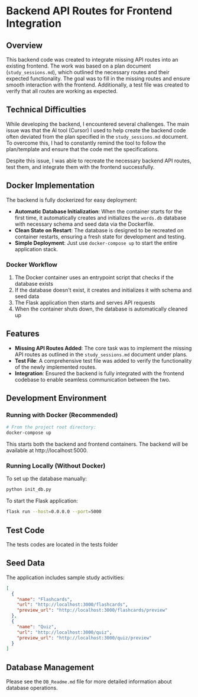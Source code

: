 # Backend API Routes for Frontend Integration

## Overview

This backend code was created to integrate missing API routes into an existing frontend. The work was based on a plan document (`study_sessions.md`), which outlined the necessary routes and their expected functionality. The goal was to fill in the missing routes and ensure smooth interaction with the frontend. Additionally, a test file was created to verify that all routes are working as expected.

## Technical Difficulties

While developing the backend, I encountered several challenges. The main issue was that the AI tool (Cursor) I used to help create the backend code often deviated from the plan specified in the `study_sessions.md` document. To overcome this, I had to constantly remind the tool to follow the plan/template and ensure that the code met the specifications.

Despite this issue, I was able to recreate the necessary backend API routes, test them, and integrate them with the frontend successfully.

## Docker Implementation

The backend is fully dockerized for easy deployment:

- **Automatic Database Initialization**: When the container starts for the first time, it automatically creates and initializes the `words.db` database with necessary schema and seed data via the Dockerfile.
- **Clean State on Restart**: The database is designed to be recreated on container restarts, ensuring a fresh state for development and testing.
- **Simple Deployment**: Just use `docker-compose up` to start the entire application stack.

### Docker Workflow

1. The Docker container uses an entrypoint script that checks if the database exists
2. If the database doesn't exist, it creates and initializes it with schema and seed data
3. The Flask application then starts and serves API requests
4. When the container shuts down, the database is automatically cleaned up

## Features

- **Missing API Routes Added**: The core task was to implement the missing API routes as outlined in the `study_sessions.md` document under plans.
- **Test File**: A comprehensive test file was added to verify the functionality of the newly implemented routes.
- **Integration**: Ensured the backend is fully integrated with the frontend codebase to enable seamless communication between the two.

## Development Environment

### Running with Docker (Recommended)

```sh
# From the project root directory:
docker-compose up
```

This starts both the backend and frontend containers. The backend will be available at http://localhost:5000.

### Running Locally (Without Docker)

To set up the database manually:

```sh
python init_db.py
```

To start the Flask application:

```sh
flask run --host=0.0.0.0 --port=5000
```

## Test Code

The tests codes are located in the tests folder

## Seed Data

The application includes sample study activities:

```json
[
  {
    "name": "Flashcards",
    "url": "http://localhost:3000/flashcards",
    "preview_url": "http://localhost:3000/flashcards/preview"
  },
  {
    "name": "Quiz",
    "url": "http://localhost:3000/quiz",
    "preview_url": "http://localhost:3000/quiz/preview"
  }
]
```

## Database Management

Please see the `DB_Readme.md` file for more detailed information about database operations.